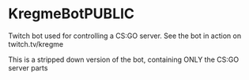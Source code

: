 # KregmeBotPUBLIC
Twitch bot used for controlling a CS:GO server.
See the bot in action on twitch.tv/kregme 

This is a stripped down version of the bot, containing ONLY the CS:GO server parts
